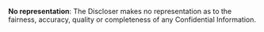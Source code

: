 **No representation**: The Discloser makes no representation as to the fairness, accuracy, quality or completeness of any Confidential Information.
